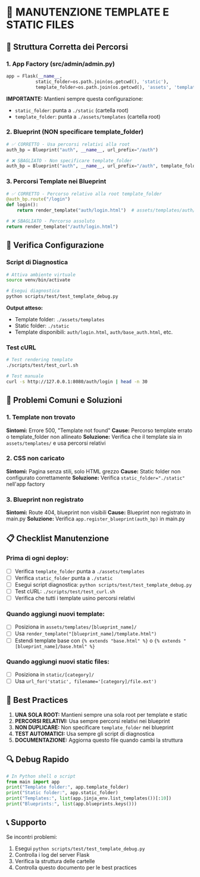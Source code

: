 # 🎯 MANUTENZIONE TEMPLATE E STATIC FILES

## 📁 Struttura Corretta dei Percorsi

### 1. App Factory (src/admin/admin.py)
```python
app = Flask(__name__, 
           static_folder=os.path.join(os.getcwd(), 'static'),
           template_folder=os.path.join(os.getcwd(), 'assets', 'templates'))
```

**IMPORTANTE:** Mantieni sempre questa configurazione:
- `static_folder`: punta a `./static` (cartella root)
- `template_folder`: punta a `./assets/templates` (cartella root)

### 2. Blueprint (NON specificare template_folder)
```python
# ✅ CORRETTO - Usa percorsi relativi alla root
auth_bp = Blueprint("auth", __name__, url_prefix="/auth")

# ❌ SBAGLIATO - Non specificare template_folder
auth_bp = Blueprint("auth", __name__, url_prefix="/auth", template_folder="auth")
```

### 3. Percorsi Template nei Blueprint
```python
# ✅ CORRETTO - Percorso relativo alla root template_folder
@auth_bp.route("/login")
def login():
    return render_template("auth/login.html")  # assets/templates/auth/login.html

# ❌ SBAGLIATO - Percorso assoluto
return render_template("/auth/login.html")
```

## 🔧 Verifica Configurazione

### Script di Diagnostica
```bash
# Attiva ambiente virtuale
source venv/bin/activate

# Esegui diagnostica
python scripts/test/test_template_debug.py
```

**Output atteso:**
- Template folder: `./assets/templates`
- Static folder: `./static`
- Template disponibili: `auth/login.html`, `auth/base_auth.html`, etc.

### Test cURL
```bash
# Test rendering template
./scripts/test/test_curl.sh

# Test manuale
curl -s http://127.0.0.1:8080/auth/login | head -n 30
```

## 🚨 Problemi Comuni e Soluzioni

### 1. Template non trovato
**Sintomi:** Errore 500, "Template not found"
**Cause:** Percorso template errato o template_folder non allineato
**Soluzione:** Verifica che il template sia in `assets/templates/` e usa percorsi relativi

### 2. CSS non caricato
**Sintomi:** Pagina senza stili, solo HTML grezzo
**Cause:** Static folder non configurato correttamente
**Soluzione:** Verifica `static_folder="./static"` nell'app factory

### 3. Blueprint non registrato
**Sintomi:** Route 404, blueprint non visibili
**Cause:** Blueprint non registrato in main.py
**Soluzione:** Verifica `app.register_blueprint(auth_bp)` in main.py

## 📋 Checklist Manutenzione

### Prima di ogni deploy:
- [ ] Verifica `template_folder` punta a `./assets/templates`
- [ ] Verifica `static_folder` punta a `./static`
- [ ] Esegui script diagnostica: `python scripts/test/test_template_debug.py`
- [ ] Test cURL: `./scripts/test/test_curl.sh`
- [ ] Verifica che tutti i template usino percorsi relativi

### Quando aggiungi nuovi template:
- [ ] Posiziona in `assets/templates/[blueprint_name]/`
- [ ] Usa `render_template("[blueprint_name]/template.html")`
- [ ] Estendi template base con `{% extends "base.html" %}` o `{% extends "[blueprint_name]/base.html" %}`

### Quando aggiungi nuovi static files:
- [ ] Posiziona in `static/[category]/`
- [ ] Usa `url_for('static', filename='[category]/file.ext')`

## 🎯 Best Practices

1. **UNA SOLA ROOT:** Mantieni sempre una sola root per template e static
2. **PERCORSI RELATIVI:** Usa sempre percorsi relativi nei blueprint
3. **NON DUPLICARE:** Non specificare `template_folder` nei blueprint
4. **TEST AUTOMATICI:** Usa sempre gli script di diagnostica
5. **DOCUMENTAZIONE:** Aggiorna questo file quando cambi la struttura

## 🔍 Debug Rapido

```python
# In Python shell o script
from main import app
print("Template folder:", app.template_folder)
print("Static folder:", app.static_folder)
print("Templates:", list(app.jinja_env.list_templates())[:10])
print("Blueprints:", list(app.blueprints.keys()))
```

## 📞 Supporto

Se incontri problemi:
1. Esegui `python scripts/test/test_template_debug.py`
2. Controlla i log del server Flask
3. Verifica la struttura delle cartelle
4. Controlla questo documento per le best practices
